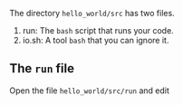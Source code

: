 The directory `hello_world/src` has two files.

1. run: The `bash` script that runs your code.
2. io.sh: A tool `bash` that you can ignore it.

## The `run` file

Open the file `hello_world/src/run` and edit
